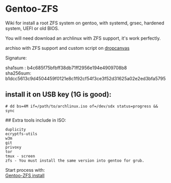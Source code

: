 # Gentoo-ZFS
Wiki for install a root ZFS system on gentoo, with systemd, grsec, hardened system, UEFI or old BIOS.

You will need download an archlinux with ZFS support, it's work perfectly.

archiso with ZFS support and custom script on [dropcanvas](http://dropcanvas.com/0hr5c)

Signature:

sha1sum : b4c685f75bfbff38db71ff2956e194e4909708b8  
sha256sum: b1dcc5613c9d4504459f0121e8c1f92cf54f3ce3f52d31625a02e2ed3bfa5795

## install it on USB key (1G is good):  

    # dd bs=4M if=/path/to/archlinux.iso of=/dev/sdx status=progress && sync

## Extra tools include in ISO:

    duplicity
    ecryptfs-utils
    w3m
    git
    privoxy
    tor
    tmux - screen
    zfs - You must install the same version into gentoo for grub.

Start process with:  
[Gentoo-ZFS install](https://github.com/szorfein/Gentoo-ZFS/wiki/zfs-install-version-without-any-explain)  
